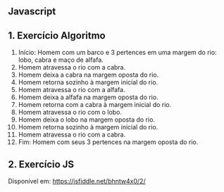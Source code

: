 ## Javascript

## 1. Exercício Algoritmo

1. Início: Homem com um barco e 3 pertences em uma margem do rio: lobo, cabra e maço de alfafa.
2. Homem atravessa o rio com a cabra.
3. Homem deixa a cabra na margem oposta do rio.
4. Homem retorna sozinho à margem inicial do rio.
5. Homem atravessa o rio com a alfafa.
6. Homem deixa a alfafa na margem oposta do rio.
7. Homem retorna com a cabra à margem inicial do rio.
8. Homem atravessa o rio com o lobo.
9. Homem deixa o lobo na margem oposta do rio.
10. Homem retorna sozinho à margem inicial do rio.
11. Homem atravessa o rio com a cabra.
12. Fim: Homem com seus 3 pertences na margem oposta do rio.

## 2. Exercício JS

Disponível em: https://jsfiddle.net/bhntw4x0/2/